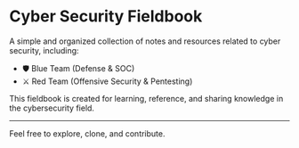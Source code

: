 # Cyber Security Fieldbook

A simple and organized collection of notes and resources related to cyber security, including:

- 🛡️ Blue Team (Defense & SOC)
- ⚔️ Red Team (Offensive Security & Pentesting)

This fieldbook is created for learning, reference, and sharing knowledge in the cybersecurity field.

---

Feel free to explore, clone, and contribute.
